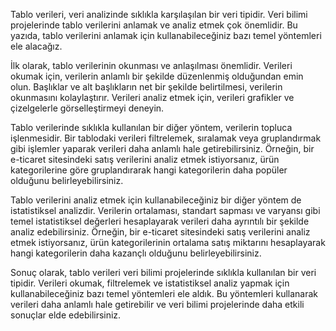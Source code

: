 Tablo verileri, veri analizinde sıklıkla karşılaşılan bir veri tipidir. Veri bilimi projelerinde tablo verilerini anlamak ve analiz etmek çok önemlidir. Bu yazıda, tablo verilerini anlamak için kullanabileceğiniz bazı temel yöntemleri ele alacağız.

İlk olarak, tablo verilerinin okunması ve anlaşılması önemlidir. Verileri okumak için, verilerin anlamlı bir şekilde düzenlenmiş olduğundan emin olun. Başlıklar ve alt başlıkların net bir şekilde belirtilmesi, verilerin okunmasını kolaylaştırır. Verileri analiz etmek için, verileri grafikler ve çizelgelerle görselleştirmeyi deneyin.

Tablo verilerinde sıklıkla kullanılan bir diğer yöntem, verilerin topluca işlenmesidir. Bir tablodaki verileri filtrelemek, sıralamak veya gruplandırmak gibi işlemler yaparak verileri daha anlamlı hale getirebilirsiniz. Örneğin, bir e-ticaret sitesindeki satış verilerini analiz etmek istiyorsanız, ürün kategorilerine göre gruplandırarak hangi kategorilerin daha popüler olduğunu belirleyebilirsiniz.

Tablo verilerini analiz etmek için kullanabileceğiniz bir diğer yöntem de istatistiksel analizdir. Verilerin ortalaması, standart sapması ve varyansı gibi temel istatistiksel değerleri hesaplayarak verileri daha ayrıntılı bir şekilde analiz edebilirsiniz. Örneğin, bir e-ticaret sitesindeki satış verilerini analiz etmek istiyorsanız, ürün kategorilerinin ortalama satış miktarını hesaplayarak hangi kategorilerin daha kazançlı olduğunu belirleyebilirsiniz.

Sonuç olarak, tablo verileri veri bilimi projelerinde sıklıkla kullanılan bir veri tipidir. Verileri okumak, filtrelemek ve istatistiksel analiz yapmak için kullanabileceğiniz bazı temel yöntemleri ele aldık. Bu yöntemleri kullanarak verileri daha anlamlı hale getirebilir ve veri bilimi projelerinde daha etkili sonuçlar elde edebilirsiniz.
